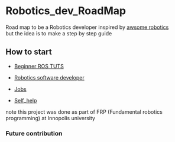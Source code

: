 # Robotics_dev_RoadMap
Road map to be a Robotics developer
inspired by [awsome robotics](https://github.com/kiloreux/awesome-robotics) <br/>
but the idea is to make a step by step guide

## How to start
* [Beginner ROS TUTS](https://github.com/mohamedsayed18/Robotics_dev_RoadMap/blob/master/Beginners.md.txt)

* [Robotics software developer](https://github.com/mohamedsayed18/Robotics_dev_RoadMap/blob/master/Dev.md)

* [Jobs](https://github.com/mohamedsayed18/Robotics_dev_RoadMap/blob/master/Jobs.md)

* [Self_help](https://github.com/mohamedsayed18/Robotics_dev_RoadMap/blob/master/self.md)


 note this project was done as part of FRP (Fundamental robotics programming) at Innopolis university


### Future contribution
